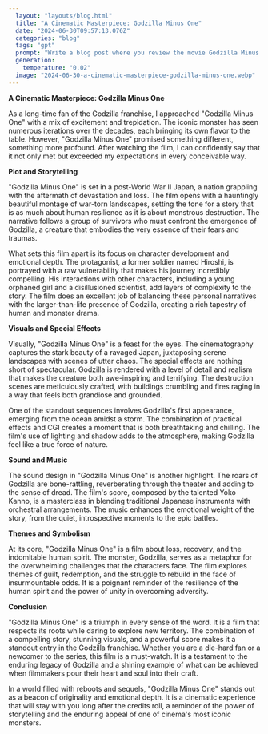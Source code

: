 ```yaml
---
  layout: "layouts/blog.html"
  title: "A Cinematic Masterpiece: Godzilla Minus One"
  date: "2024-06-30T09:57:13.076Z"
  categories: "blog"
  tags: "gpt"
  prompt: "Write a blog post where you review the movie Godzilla Minus One"
  generation: 
    temperature: "0.02"
  image: "2024-06-30-a-cinematic-masterpiece-godzilla-minus-one.webp"
---
```

**A Cinematic Masterpiece: Godzilla Minus One**

As a long-time fan of the Godzilla franchise, I approached "Godzilla Minus One" with a mix of excitement and trepidation. The iconic monster has seen numerous iterations over the decades, each bringing its own flavor to the table. However, "Godzilla Minus One" promised something different, something more profound. After watching the film, I can confidently say that it not only met but exceeded my expectations in every conceivable way.

**Plot and Storytelling**

"Godzilla Minus One" is set in a post-World War II Japan, a nation grappling with the aftermath of devastation and loss. The film opens with a hauntingly beautiful montage of war-torn landscapes, setting the tone for a story that is as much about human resilience as it is about monstrous destruction. The narrative follows a group of survivors who must confront the emergence of Godzilla, a creature that embodies the very essence of their fears and traumas.

What sets this film apart is its focus on character development and emotional depth. The protagonist, a former soldier named Hiroshi, is portrayed with a raw vulnerability that makes his journey incredibly compelling. His interactions with other characters, including a young orphaned girl and a disillusioned scientist, add layers of complexity to the story. The film does an excellent job of balancing these personal narratives with the larger-than-life presence of Godzilla, creating a rich tapestry of human and monster drama.

**Visuals and Special Effects**

Visually, "Godzilla Minus One" is a feast for the eyes. The cinematography captures the stark beauty of a ravaged Japan, juxtaposing serene landscapes with scenes of utter chaos. The special effects are nothing short of spectacular. Godzilla is rendered with a level of detail and realism that makes the creature both awe-inspiring and terrifying. The destruction scenes are meticulously crafted, with buildings crumbling and fires raging in a way that feels both grandiose and grounded.

One of the standout sequences involves Godzilla's first appearance, emerging from the ocean amidst a storm. The combination of practical effects and CGI creates a moment that is both breathtaking and chilling. The film's use of lighting and shadow adds to the atmosphere, making Godzilla feel like a true force of nature.

**Sound and Music**

The sound design in "Godzilla Minus One" is another highlight. The roars of Godzilla are bone-rattling, reverberating through the theater and adding to the sense of dread. The film's score, composed by the talented Yoko Kanno, is a masterclass in blending traditional Japanese instruments with orchestral arrangements. The music enhances the emotional weight of the story, from the quiet, introspective moments to the epic battles.

**Themes and Symbolism**

At its core, "Godzilla Minus One" is a film about loss, recovery, and the indomitable human spirit. The monster, Godzilla, serves as a metaphor for the overwhelming challenges that the characters face. The film explores themes of guilt, redemption, and the struggle to rebuild in the face of insurmountable odds. It is a poignant reminder of the resilience of the human spirit and the power of unity in overcoming adversity.

**Conclusion**

"Godzilla Minus One" is a triumph in every sense of the word. It is a film that respects its roots while daring to explore new territory. The combination of a compelling story, stunning visuals, and a powerful score makes it a standout entry in the Godzilla franchise. Whether you are a die-hard fan or a newcomer to the series, this film is a must-watch. It is a testament to the enduring legacy of Godzilla and a shining example of what can be achieved when filmmakers pour their heart and soul into their craft.

In a world filled with reboots and sequels, "Godzilla Minus One" stands out as a beacon of originality and emotional depth. It is a cinematic experience that will stay with you long after the credits roll, a reminder of the power of storytelling and the enduring appeal of one of cinema's most iconic monsters.
